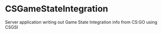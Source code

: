 # CSGameStateIntegration
Server application writing out Game State Integration info from CS:GO using CSGSI
